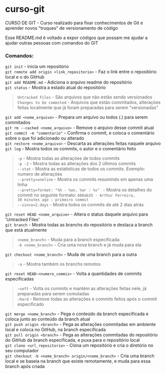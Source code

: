 # curso-git

CURSO DE GIT - Curso realizado para fixar conhecimentos de Git e aprender novos "truques" de versionamento de código

Esse README.md é voltado a expor códigos que possam me ajudar a ajudar outras pessoas com comandos do GIT

### Comandos: 
`git init` - inicia um repositório <br>
`git remote add origin <link_repositorio>` - Faz o link entre o repositório local e o do GitHub <br>
`git add README.md` - Adiciona o arquivo readme do repositório <br>
`git status` - Mostra a estado atual do repositório <br>
 > `Untracked Files` - São arquivos que não estão sendo versionados <br>
 > `Changes to be commited` - Arquivos que estão commitados, alterações feitas localmente que já foram preparadas para           serem "versionadas" <br>
 
`git add <nome_arquivo>` - Prepara um arquivo ou todos (.) para serem commitados <br>
`git rm --cached <nome_arquivo>` - Remove o arquivo desse commit atual <br>
`git commit -m "comentario"` - Confirma o commit, e coloca o comentário sobre o que foi adicionado ou alterado <br>
`git restore <nome_arquivo>` - Descarta as alterações feitas naquele arquivo <br>
`git log` - Mostra todos os commits, o autor e o comentário feito <br>
 > `-p` - Mostra todas as alterações de todos commits <br>
 > `-p -2` - Mostra todas as alterações dos 2 últimos commits <br>
 > `--stat` - Mostra as estatisticas de todos os commits. Exemplo: numero de alterações <br>
 > `--pretty=oneline` - Mostra os commits resumindo em apenas uma linha <br>
 > `--pretty=format: "%h - %an, %ar : %s" ` - Mostra os detalhes do commit no seguinte formato: `688ab35 - Arthur Ferreira,          30 minutes ago : primeiro commit` <br>
 > `--since=2.days` - Mostra todos os commits de até 2 dias atrás <br>
 
`git reset HEAD <nome_arquivo>` - Altera o status daquele arquivo para 'Untracked Files' <br>
`git branch` - Mostra todas as branchs do repositório e destaca a branch que está atualmente <br>
 > `<nome_branch>` - Muda para a branch especificada <br>
 > `-b <nome_branch>` - Cria uma nova branch e já muda para ela <br>
 
`git checkout <nome_branch>` - Muda de uma branch para a outra <br>
> `-a` - Mostra também os branchs remotos <br>

`git reset HEAD~<numero_commis>` - Volta a quantidades de commits especificadas <br>
 > `—soft` - Volta os commits e mantém as alterações feitas nele, já preparadas para serem comutadas <br>
 > `—hard` - Remove todas as alterações e commits feitos após o commit especificado <br>
 
`git merge <nome_branch>` - Pega o conteúdo da branch especificada e coloca junto ao conteúdo da branch atual <br>
`git push origin <branch>` - Pega as alterações commitadas em ambiente local e coloca no GitHub, na branch especificada <br>
`git pull origin <branch>` - Pega as alterações commitadas do repositório do GitHub da branch especificada, e puxa para o repositório local <br>
`git clone <url_repositorio>` - Clona um repositório e cria o diretório no seu computador <br>
`git checkout -b <nome_branch> origin/<nome_branch>` - Cria uma branch local e se baseia na branch que existe remotamente, e muda para essa branch após criada <br>
